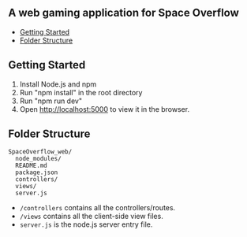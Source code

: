 ## A web gaming application for Space Overflow

- [Getting Started](#getting-started)
- [Folder Structure](#folder-structure)


## Getting Started
1) Install Node.js and npm
2) Run "npm install" in the root directory
3) Run "npm run dev"
4) Open [http://localhost:5000](http://localhost:5000) to view it in the browser.

## Folder Structure
```
SpaceOverflow_web/
  node_modules/
  README.md
  package.json
  controllers/
  views/
  server.js
```
* `/controllers` contains all the controllers/routes.
* `/views` contains all the client-side view files.
* `server.js` is the node.js server entry file.